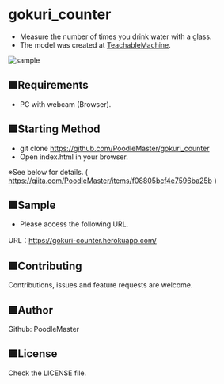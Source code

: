 # gokuri_counter
- Measure the number of times you drink water with a glass.
- The model was created at [TeachableMachine](https://teachablemachine.withgoogle.com/).

![sample](https://user-images.githubusercontent.com/69660581/100428291-16969000-30d7-11eb-95cf-b0f4094a22e9.gif)

## ■Requirements
- PC with webcam (Browser).

## ■Starting Method
- git clone https://github.com/PoodleMaster/gokuri_counter
- Open index.html in your browser.

※See below for details. ( https://qiita.com/PoodleMaster/items/f08805bcf4e7596ba25b )

## ■Sample
- Please access the following URL.

URL：https://gokuri-counter.herokuapp.com/

## ■Contributing
Contributions, issues and feature requests are welcome.

## ■Author
Github: PoodleMaster

## ■License
Check the LICENSE file.
